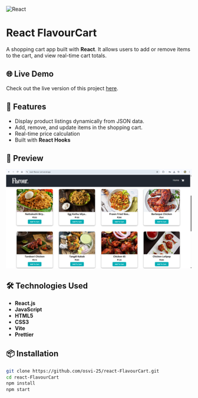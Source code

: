 ![React](https://img.shields.io/badge/React-20232A?style=for-the-badge&logo=react&logoColor=61DAFB)

# React FlavourCart

A shopping cart app built with **React**.
It allows users to add or remove items to the cart, and view real-time cart totals.

## 🌐 Live Demo
Check out the live version of this project [here](https://react-flavour-cart.vercel.app/).

## 🚀 Features
- Display product listings dynamically from JSON data.
- Add, remove, and update items in the shopping cart.
- Real-time price calculation
- Built with **React Hooks**

## 📸 Preview
![FlavourCart Preview](./src/assets/preview.png)

## 🛠️ Technologies Used
- **React.js**  
- **JavaScript**  
- **HTML5**  
- **CSS3**  
- **Vite**
- **Prettier**

## 📦 Installation
```bash
git clone https://github.com/osvi-25/react-FlavourCart.git
cd react-FlavourCart
npm install
npm start
```


